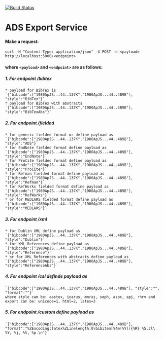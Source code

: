 [![Build Status](https://travis-ci.org/adsabs/export_service.svg?branch=master)](https://travis-ci.org/adsabs/export_service)

# ADS Export Service


#### Make a request:

`curl -H "Content-Type: application/json" -X POST -d <payload> http://localhost:5000/<endpoint>`


#### where `<payload>` and `<endpoint>` are as follows:


##### 1. For endpoint /bibtex
    * payload for BibTex is
    `{"bibcode":["1980ApJS...44..137K","1980ApJS...44..489B"], "style":"BibTex"}`
    * payload for BibTex with abstracts
    `{"bibcode":["1980ApJS...44..137K","1980ApJS...44..489B"], "style":"BibTexAbs"}`


##### 2. For endpoint /fielded
    * for generic fielded format or define payload as
    `{"bibcode":["1980ApJS...44..137K","1980ApJS...44..489B"], "style":"ADS"}`
    * for EndNote fielded format define payload as
    `{"bibcode":["1980ApJS...44..137K","1980ApJS...44..489B"], "style":"EndNote"}`
    * for ProCite fielded format define payload as
    `{"bibcode":["1980ApJS...44..137K","1980ApJS...44..489B"], "style":"ProCite"}`
    * for Refman fielded format define payload as
    `{"bibcode":["1980ApJS...44..137K","1980ApJS...44..489B"], "style":"Refman"}`
    * for RefWorks fielded format define payload as
    `{"bibcode":["1980ApJS...44..137K","1980ApJS...44..489B"], "style":"RefWorks"}`
    * or for MEDLARS fielded format define payload as
    `{"bibcode":["1980ApJS...44..137K","1980ApJS...44..489B"], "style":"MEDLARS"}`


##### 3. For endpoint /xml
    * for Dublin XML define payload as
    `{"bibcode":["1980ApJS...44..137K","1980ApJS...44..489B"], "style":"Dublin"}`
    * for XML References define payload as
    `{"bibcode":["1980ApJS...44..137K","1980ApJS...44..489B"], "style":"Reference"}`
    * or for XML References with abstracts define payload as
    `{"bibcode":["1980ApJS...44..137K","1980ApJS...44..489B"], "style":"ReferenceAbs"}`


##### 4. For endpoint /csl definde payload as
    `{"bibcode":["1980ApJS...44..137K","1980ApJS...44..489B"], "style":"", "format":""}`
    where style can be: aastex, icarus, mnras, soph, aspc, apj, rhrv and export can be: unicode=1, html=2, latex=3


##### 5. For endpoint /custom define payload as
    `{"bibcode":["1980ApJS...44..137K","1980ApJS...44..489B"], "format":"%ZEncoding:latex%ZLinelength:0\bibitem[%4m(%Y)]{%R} %5.3l\ %Y, %j, %V, %p.\n"}`
